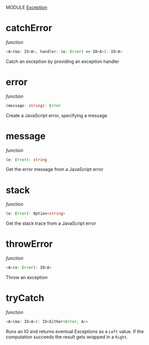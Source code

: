 MODULE [Exception](https://github.com/gcanti/fp-ts/blob/master/src/Exception.ts)
# catchError
*function*
```ts
<A>(ma: IO<A>, handler: (e: Error) => IO<A>): IO<A>
```
Catch an exception by providing an exception handler

# error
*function*
```ts
(message: string): Error
```
Create a JavaScript error, specifying a message

# message
*function*
```ts
(e: Error): string
```
Get the error message from a JavaScript error

# stack
*function*
```ts
(e: Error): Option<string>
```
Get the stack trace from a JavaScript error

# throwError
*function*
```ts
<A>(e: Error): IO<A>
```
Throw an exception

# tryCatch
*function*
```ts
<A>(ma: IO<A>): IO<Either<Error, A>>
```
Runs an IO and returns eventual Exceptions as a `Left` value. If the
computation succeeds the result gets wrapped in a `Right`.